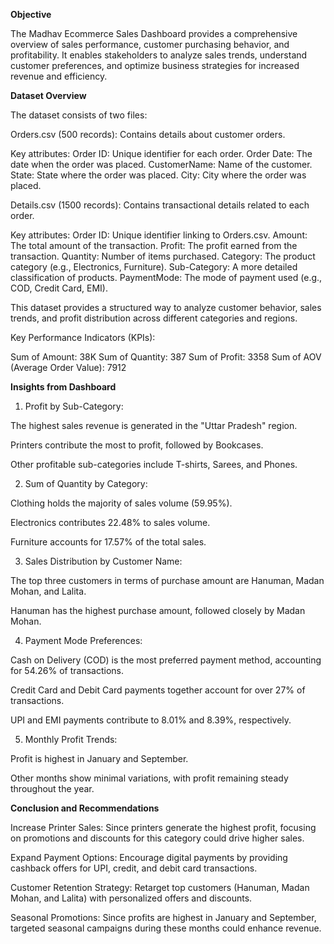 **Objective**

The Madhav Ecommerce Sales Dashboard provides a comprehensive overview of sales performance, customer purchasing behavior, and profitability. It enables stakeholders to analyze sales trends, understand customer preferences, and optimize business strategies for increased revenue and efficiency.

**Dataset Overview**

The dataset consists of two files:

Orders.csv (500 records): Contains details about customer orders.

Key attributes:
Order ID: Unique identifier for each order.
Order Date: The date when the order was placed.
CustomerName: Name of the customer.
State: State where the order was placed.
City: City where the order was placed.

Details.csv (1500 records): Contains transactional details related to each order.

Key attributes:
Order ID: Unique identifier linking to Orders.csv.
Amount: The total amount of the transaction.
Profit: The profit earned from the transaction.
Quantity: Number of items purchased.
Category: The product category (e.g., Electronics, Furniture).
Sub-Category: A more detailed classification of products.
PaymentMode: The mode of payment used (e.g., COD, Credit Card, EMI).

This dataset provides a structured way to analyze customer behavior, sales trends, and profit distribution across different categories and regions.

Key Performance Indicators (KPIs):

Sum of Amount: 38K
Sum of Quantity: 387
Sum of Profit: 3358
Sum of AOV (Average Order Value): 7912

**Insights from Dashboard**

1. Profit by Sub-Category:

The highest sales revenue is generated in the "Uttar Pradesh" region.

Printers contribute the most to profit, followed by Bookcases.

Other profitable sub-categories include T-shirts, Sarees, and Phones.

2. Sum of Quantity by Category:

Clothing holds the majority of sales volume (59.95%).

Electronics contributes 22.48% to sales volume.

Furniture accounts for 17.57% of the total sales.

3. Sales Distribution by Customer Name:

The top three customers in terms of purchase amount are Hanuman, Madan Mohan, and Lalita.

Hanuman has the highest purchase amount, followed closely by Madan Mohan.

4. Payment Mode Preferences:

Cash on Delivery (COD) is the most preferred payment method, accounting for 54.26% of transactions.

Credit Card and Debit Card payments together account for over 27% of transactions.

UPI and EMI payments contribute to 8.01% and 8.39%, respectively.

5. Monthly Profit Trends:

Profit is highest in January and September.

Other months show minimal variations, with profit remaining steady throughout the year.

**Conclusion and Recommendations**

Increase Printer Sales: Since printers generate the highest profit, focusing on promotions and discounts for this category could drive higher sales.

Expand Payment Options: Encourage digital payments by providing cashback offers for UPI, credit, and debit card transactions.

Customer Retention Strategy: Retarget top customers (Hanuman, Madan Mohan, and Lalita) with personalized offers and discounts.

Seasonal Promotions: Since profits are highest in January and September, targeted seasonal campaigns during these months could enhance revenue.
